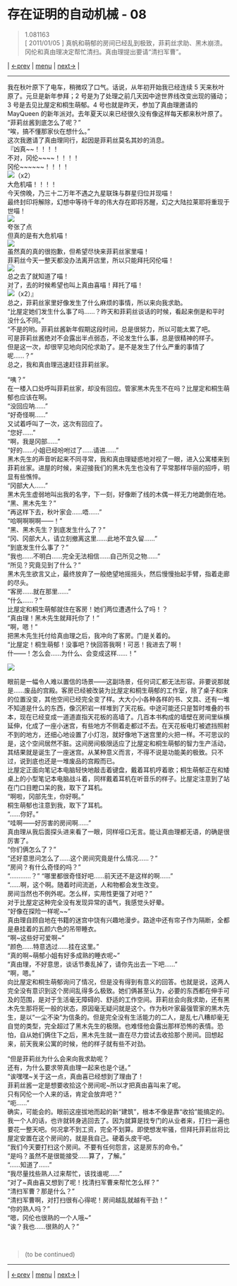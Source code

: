 # 存在证明的自动机械 - 08
> 1.081163  
> [ 2011/01/05 ] 真帆和萌郁的房间已经乱到极致，菲莉丝求助、黑木崩溃。冈伦和真由理决定帮忙清扫。真由理提出要请“清扫军曹”。  

| [←prev](./0081) | [menu](../) | [next→](./0083) |

---

我在秋叶原下了电车，稍微叹了口气。话说，从年初开始我已经连续 5 天来秋叶原了。元旦是新年参拜；2 号是为了处理之前几天因中途世界线改变出现的骚动；3 号是去见比屋定和桐生萌郁。4 号也就是昨天，参加了真由理邀请的 MayQueen 的新年派对。去年夏天以来已经很久没有像这样每天都来秋叶原了。  
“菲莉丝酱到底怎么了呢？”  
“唉，搞不懂那家伙在想什么。”  
这次我邀请了真由理同行，起因是菲莉丝莫名其妙的消息。  
『凶真\~\~！！！！  
 不对，冈伦\~\~\~\~！！！！  
 冈伦\~\~\~\~\~\~！！！！  
 ![](../static/image/emoji/taru-sorry.png)（x2）  
 大危机喵！！！！  
 今天傍晚，乃三十二万年不遇之九星联珠与群星归位并现喵！  
 最终封印将解除，幻想中等待千年的伟大存在即将苏醒，幻之大陆拉莱耶将重现于世喵！  
 ![](../static/image/emoji/taru-sorry.png)  
 夸张了点  
 但真的是有大危机喵！  
 ![](../static/image/emoji/taru-sorry.png)  
 虽然真的真的很抱歉，但希望尽快来菲莉丝家里喵！  
 菲莉丝今天一整天都没办法离开店里，所以只能拜托冈伦喵！  
 ![](../static/image/emoji/bear-ooohyeah.png)  
 总之去了就知道了喵！  
 对了，去的时候希望也叫上真由喜喵！拜托了喵！  
 ![](../static/image/emoji/moeka-thanks.png)（x2）』  
总之，菲莉丝家里好像发生了什么麻烦的事情，所以来向我求助。  
“比屋定她们发生什么事了吗……？昨天和菲莉丝谈话的时候，看起来倒是和平时没什么不同。”  
“不是的哟。菲莉丝酱新年假期这段时间，总是很努力，所以可能太累了吧。  
 可是菲莉丝酱绝对不会露出半点弱态，不论发生什么事，总是很精神的样子。  
 但是这一次，却很罕见地向冈伦求助了。是不是发生了什么严重的事情了呢……？”  
总之，我和真由理迅速赶往菲莉丝家。  

“咦？”  
在一楼入口处呼叫菲莉丝家，却没有回应。管家黑木先生不在吗？比屋定和桐生萌郁也应该在啊。  
“没回应呐……”  
“好奇怪啊……”  
又试着呼叫了一次，这次有回应了。  
“您好……”  
“啊，我是冈部……”  
“好的……小姐已经吩咐过了……请进……”  
黑木先生的声音听起来不同寻常，我和真由理疑惑地对视了一眼，进入公寓楼来到菲莉丝家。进屋的时候，来迎接我们的黑木先生也没有了平常那样华丽的招呼，明显有些憔悴。  
“冈部大人……”  
黑木先生虚弱地叫出我的名字，下一刻，好像断了线的木偶一样无力地跪倒在地。  
“黑、黑木先生？”  
“再这样下去，秋叶家会……唔……”  
“哈啊啊啊啊——！”  
“黑、黑木先生？到底发生什么了？”  
“冈、冈部大人，请立刻撤离这里……此地不宜久留……”  
“到底发生什么事了？”  
“我也……不明白……完全无法相信……自己所见之物……”  
“所见？究竟见到了什么？”  
黑木先生欲言又止，最终放弃了一般绝望地摇摇头，然后慢慢抬起手臂，指着走廊的尽头。  
“客房……就在那里……”  
“什么……？”  
比屋定和桐生萌郁就住在客房！她们两位遭遇什么了吗！？  
“真由理！黑木先生就拜托你了！”  
“啊，嗯！”  
把黑木先生托付给真由理之后，我冲向了客房。门是关着的。  
“比屋定！桐生萌郁！没事吧？快回答我啊！可恶！我进去了啊！  
 什——！怎么会……为什么、会变成这样……！”  

![](../static/image/0082-1.png)

眼前是一幅令人难以置信的场景——这副场景，任何词汇都无法形容。非要说那就是……废品的宫殿。客房已经被改装为比屋定和桐生萌郁的工作室，除了桌子和床的位置没变，其他空间已经完全变了样。大大小小各种各样的书、文具、还有一堆不知道是什么的东西，像沉积岩一样堆到了天花板。中途可能还只是暂时堆叠的书本，现在已经变成一道道直指天花板的高墙了。几百本书构成的墙壁在房间里纵横延伸，化成了一座小迷宫，有些地方不侧着走都过不去。在天花板电灯被遮挡照射不到的地方，还细心地设置了小灯泡，就好像地下迷宫里的火把一样。不可思议的是，这个空间居然不脏。这间房间极限适应了比屋定和桐生萌郁的智力生产活动，其结果就是诞生了一座迷宫。从某种意义而言，不得不说是功能美的极致。只不过，说到底也还是一堆废品的宫殿而已。  
比屋定正面向笔记本电脑轻快地敲击着键盘，戴着耳机哼着歌；桐生萌郁正在和矮桌上的小型笔记本电脑战斗着，同样戴着耳机在听音乐的样子。比屋定注意到了站在门口目瞪口呆的我，取下了耳机。  
“啊啦，冈部先生，你好啊。”  
桐生萌郁也注意到我，取下了耳机。  
“……你好。”  
“哇啊——好厉害的房间啊……”  
真由理从我后面探头进来看了一眼，同样哑口无言。能让真由理都无语，的确是很厉害了。  
“你们俩怎么了？”  
“还好意思问怎么了……这个房间究竟是什么情况……？”  
“房间？有什么奇怪的吗？”  
“…………？”
“哪里都很奇怪好吧……前天还不是这样的啊……”  
“……啊，这个啊。随着时间流逝，人和物都会发生改变。  
 房间当然也不例外呢。怎么样，实用性更强了对吧？”  
对于比屋定这种完全没有发现异常的语气，我感觉头好晕。  
“好像在探险一样呢\~\~”  
真由理自顾自地在书籍的迷宫中饶有兴趣地漫步。路途中还有帘子作为隔断，全都是悬挂着的五颜六色的吊带睡衣。  
“啊\~这些好可爱啊\~”  
“颜色……特意选过……挂在这里。”  
“真的啊\~萌郁小姐有好多成熟的睡衣呢\~”  
“真由理，不好意思，谈话节奏乱掉了，请你先出去一下吧……”  
“啊，嗯。”  
向比屋定和桐生萌郁询问了情况，但是没有得到有意义的回答。也就是说，这两人完全没有意识到这个房间乱得多么极致。她们俩甚至认为，必要的东西都在伸手可及的范围，是对于生活毫无障碍的、舒适的工作空间。菲莉丝会向我求助，还有黑木先生那将死一般的状态，原因毫无疑问就是这个。作为秋叶家最强管家的黑木先生，是以“一尘不染”为信条的。但是完全没有生活能力的二人，是乱七八糟却毫无自觉的类型，完全超过了黑木先生的极限。也难怪他会露出那样恐怖的表情。恐怕，自从她们俩住下之后，黑木先生就一直在尽力尝试去收拾那个房间。回想起来，前天我来公寓的时候，他的样子就有些不对劲。  

“但是菲莉丝为什么会来向我求助呢？  
 还有，为什么要求带真由理一起来也是个谜。”  
“诶嘿嘿\~关于这一点，真由喜已经想到了理由了！  
 菲莉丝酱一定是想要收拾这个房间呢\~所以才把真由喜叫来了呢。  
 只有冈伦一个人来的话，肯定会放弃吧？”  
“呃……”  
确实，可能会的。眼前这座拔地而起的新“建筑”，根本不像是靠“收拾”能搞定的。我一个人的话，也许就转身逃回去了。因为就算是找专门的从业者来，打扫一遍也要花一整天吧。何况拿不到工资，完全不划算。即使想发牢骚，但拜托菲莉丝将比屋定安置在这个房间的，就是我自己。硬着头皮干吧。  
“我们今天要打扫这个房间。不要有任何怨言，这是房东的命令。”  
“是吗？虽然不是很能接受……算了，了解。”  
“……知道了……”  
“我尽量找些熟人过来帮忙，该找谁呢……”  
“对了\~真由喜又想到了呢！找清扫军曹来帮忙怎么样？”  
“清扫军曹？那是什么？”  
“清扫军曹啊，对打扫很有心得呢！房间越乱就越有干劲！”  
“你的熟人吗？”  
“嗯，冈伦也很熟的一个人哦\~”  
“诶？我也……很熟的人？”  


<br/>

> (to be continued)
---

| [←prev](./0081) | [menu](../) | [next→](./0083) |
